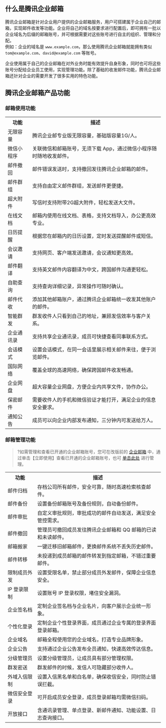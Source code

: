 ## 什么是腾讯企业邮箱

腾讯企业邮箱是针对企业用户提供的企业邮箱服务，用户可搭建属于企业自己的邮箱，实现邮件收发等功能。企业将自己的域名按要求进行配置后，即可拥有一批以企业域名为后缀的邮箱账号，并可根据需要对这些账号进行自主的组织、管理和分配。   
例如：企业的域名是 `www.example.com`，那么使用腾讯企业邮箱就能拥有类似 `tom@example.com`、`david@example.com` 等账号。


企业使用属于自己的企业邮箱在对外业务时能有效提升自身形象，同时也可将这些账号分配给企业员工使用，实现管理功能。除了基础的收发邮件功能，腾讯企业邮箱还针对企业的需要开发了很多实用的特色功能。

## 腾讯企业邮箱产品功能
### 邮箱使用功能
<table>
<tr>
<th>功能</th>
<th>描述</th>
</tr>
<tr>
<td>无限容量</td>
<td>腾讯企业邮专业版无限容量，基础版容量1G/人。</td>
</tr>
<tr>
<td>微信小程序</td>
<td>关联微信和邮箱账号，无须下载 App，通过微信小程序随时随地收发邮件。</td>
</tr>
<tr>
<td>邮件撤回</td>
<td>邮件错误发送时，支持撤回发往腾讯企业邮箱的邮件。</td>
</tr>
<tr>
<td>邮件群组</td>
<td>支持自由定义邮件群组，发送邮件更便捷。</td>
</tr>
<tr>
<td>超大附件</td>
<td>写信时支持附带2G超大附件，轻松发送大文件。</td>
</tr>
<tr>
<td>在线文档</td>
<td>邮箱内使用在线文档、表格，支持文档导入，办公更高效专业。</td>
</tr>
<tr>
<td>日历提醒</td>
<td>根据您在邮箱内的日历设置，定时发送提醒邮件或短信。</td>
</tr>
<tr>
<td>会议邀请</td>
<td>支持网页、客户端发送邀请，会议通知更高效。</td>
</tr>
<tr>
<td>邮件翻译</td>
<td>支持英文邮件内容翻译为中文，跨国邮件沟通更轻松。</td>
</tr>
<tr>
<td>自助查询</td>
<td>支持查询详细记录，异常操作可随时确认。</td>
</tr>
<tr>
<td>邮件代收</td>
<td>添加其他邮箱账户，通过腾讯企业邮箱统一收发其他账户的邮件。</td>
</tr>
<tr>
<td>智能群发</td>
<td>群发收件人只看到自己的地址，兼顾发信效率与客户关系。</td>
</tr>
<tr>
<td>企业通讯录</td>
<td>支持共享企业通讯录，成员可快捷查看同事联系方式。</td>
</tr>
<tr>
<td>会话模式</td>
<td>设置会话模式，在同一会话里展示相关邮件来往，便于浏览邮件。</td>
</tr>
<tr>
<td>国际网络</td>
<td>覆盖全球的高速网络，确保跨国邮件收发畅通。</td>
</tr>
<tr>
<td>企业网盘</td>
<td>超大容量企业网盘，方便企业内共享文件，协作办公。</td>
</tr>
<tr>
<td>保密邮件</td>
<td>需要收件人的手机和微信验证才能打开，满足企业的信息安全要求。</td>
</tr>
<tr>
<td>通知公告</td>
<td>成员可以向企业内部发布通知，三分钟内可发送给万人。</td>
</tr>
</table>


### 邮箱管理功能
>?如需管理和查看已开通的企业邮箱账号，您可在改版前的 [企业邮箱](https://cloud.tencent.com/product/exmail) 中，通过单击【立即使用】查看已开通的企业邮箱账号，也可 [单击此处](https://cloud.tencent.com/login?theme=auth&hideQQ=&hideMP=&s_url=https%3A%2F%2Fcloud.tencent.com%2Fopen%2Fauthorize%3Fscope%3Dlogin%26app_id%3D100000857323%26redirect_url%3Dhttps%253a%252f%252fexmail.qq.com%252fcgi-bin%252flogin%253ffun%253dqcloudoauth) 进行管理。
<table>
<tr>
<th>功能</th>
<th>描述</th>
</tr>
<tr>
<td>邮件归档</td>
<td>存档公司所有邮件，安全可靠，随时高速检索核查邮件。</td>
</tr>
<tr>
<td>邮件备份</td>
<td>设置备份邮箱账号及备份规则，自动备份邮件。</td>
</tr>
<tr>
<td>邮件审批</td>
<td>自定义审批规则，审批成功的邮件自动发送，满足安全管控需求。</td>
</tr>
<tr>
<td>邮件撤回</td>
<td>管理员可撤回成员发往腾讯企业邮箱和 QQ 邮箱的已读和未读邮件。</td>
</tr>
<tr>
<td>邮箱搬家</td>
<td>一键迁移旧邮箱邮件，更换邮件系统不丢失历史邮件。</td>
</tr>
<tr>
<td>邮件转移</td>
<td>未投递到成员邮箱的邮件转发到指定邮箱，不错过重要邮件。</td>
</tr>
<tr>
<td>限制成员外发</td>
<td>设置受限名单，禁止部分成员外发邮件，保障企业信息安全。</td>
</tr>
<tr>
<td>IP 登录限制</td>
<td>设置账号 IP 登录权限，堵住安全漏洞。</td>
</tr>
<tr>
<td>企业签名档</td>
<td>定制企业签名档与企业名片，向客户展示企业统一形象。</td>
</tr>
<tr>
<td>个性化登录</td>
<td>定制企业个性登录界面，成员通过企业专属的登录界面登录邮箱。</td>
</tr>
<tr>
<td>企业域名</td>
<td>邮箱全程使用您的企业域名，打造专业品牌形象。</td>
</tr>
<tr>
<td>企业公告</td>
<td>支持通过企业公告发布全员通知，快速高效传达信息。</td>
</tr>
<tr>
<td>分级管理员</td>
<td>设置分级管理员，让成员具有部分管理权限。</td>
</tr>
<tr>
<td>群发密送</td>
<td>群发邮件的时候，发信人可隐藏部分收件人。</td>
</tr>
<tr>
<td>外域入信限制</td>
<td>设置入信黑名单和白名单，确保收信安全，同时防止错误拦截。</td>
</tr>
<tr>
<td>微信安全登录</td>
<td>可开启成员安全登录，成员登录邮箱均需微信扫码。</td>
</tr>
<tr>
<td>开放接口</td>
<td>含通讯录管理、单点登录、新邮件通知、功能设置、日志查询接口。</td>
</tr>
</table>
